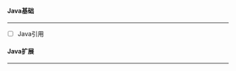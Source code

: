 #### Java基础
------------------------------------------------------------------------------------------------------------------
  - [ ] Java引用
  
#### Java扩展
------------------------------------------------------------------------------------------------------------------
